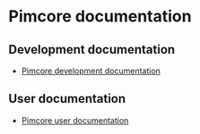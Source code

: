 # Pimcore documentation

## Development documentation

* [Pimcore development documentation](!Development_Documentation) 

## User documentation

* [Pimcore user documentation](!User_Documentation) 